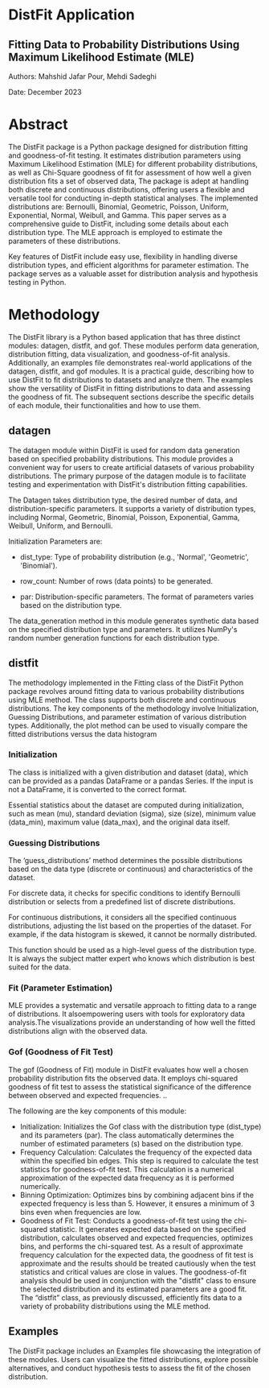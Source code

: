 # DistFit Application 
## Fitting Data to Probability Distributions Using Maximum Likelihood Estimate (MLE)
Authors: Mahshid Jafar Pour, Mehdi Sadeghi

Date: December 2023

# Abstract
The DistFit package is a Python package designed for distribution fitting and goodness-of-fit testing. It estimates distribution parameters using Maximum Likelihood Estimation (MLE)  for different probability distributions, as well as Chi-Square goodness of fit for assessment of how well a given distribution fits a set of observed data, The package is adept at handling both discrete and continuous distributions, offering users a flexible and versatile tool for conducting in-depth statistical analyses. The implemented distributions are: Bernoulli, Binomial, Geometric, Poisson, Uniform, Exponential, Normal, Weibull, and Gamma. This paper serves as a comprehensive guide to DistFit, including some details about each distribution type. The MLE approach is employed to estimate the parameters of these distributions.

Key features of DistFit include easy use, flexibility in handling diverse distribution types, and efficient algorithms for parameter estimation. The package serves as a valuable asset for distribution analysis and hypothesis testing in Python.


# Methodology
The DistFit library is a Python based application that has three distinct modules: datagen, distfit, and gof. These modules perform data generation, distribution fitting, data visualization, and goodness-of-fit analysis. Additionally, an examples file demonstrates real-world applications of the datagen, distfit, and gof modules. It is a practical guide, describing how to use DistFit to fit distributions to datasets and analyze them. The examples show the versatility  of DistFit in fitting distributions to data and assessing the goodness of fit. The subsequent sections describe the specific details of each module, their functionalities and how to use them.

## datagen
The datagen module within DistFit is used for random data generation based on specified probability distributions. This module provides a convenient way for users to create artificial datasets of various probability distributions. The primary purpose of the datagen module is to facilitate testing and experimentation with DistFit's distribution fitting capabilities.

The Datagen takes distribution type, the desired number of data, and distribution-specific parameters. It supports a variety of distribution types, including Normal, Geometric, Binomial, Poisson, Exponential, Gamma, Weibull, Uniform, and Bernoulli.

Initialization Parameters are:

* dist_type: Type of probability distribution (e.g., 'Normal', 'Geometric', 'Binomial').

* row_count: Number of rows (data points) to be generated.

* par: Distribution-specific parameters. The format of parameters varies based on the distribution type.

The data_generation method in this module generates synthetic data based on the specified distribution type and parameters. It utilizes NumPy's random number generation functions for each distribution type.

## distfit
The methodology implemented in the Fitting class of the DistFit Python package revolves around fitting data to various probability distributions using MLE method. The class supports both discrete and continuous distributions. The key components of the methodology involve Initialization, Guessing Distributions, and parameter estimation of various distribution types. Additionally, the plot method can be used to visually compare the fitted distributions versus the data histogram

### Initialization
The class is initialized with a given distribution and dataset (data), which can be provided as a pandas DataFrame or a pandas Series. If the input is not a DataFrame, it is converted to the correct format.

Essential statistics about the dataset are computed during initialization, such as mean (mu), standard deviation (sigma), size (size), minimum value (data_min), maximum value (data_max), and the original data itself.

### Guessing Distributions
The ‘guess_distributions’ method determines the possible distributions based on the data type (discrete or continuous) and characteristics of the dataset.

For discrete data, it checks for specific conditions to identify Bernoulli distribution or selects from a predefined list of discrete distributions.

For continuous distributions, it considers all the specified continuous distributions, adjusting the list based on the properties of the dataset. For example, if the data histogram is skewed, it cannot be normally distributed.

This function should be used as a high-level guess of the distribution type. It is always the subject matter expert who knows which distribution is best suited for the data.

### Fit (Parameter Estimation)
MLE provides a systematic and versatile approach to fitting data to a range of distributions. It alsoempowering users with tools for exploratory data analysis.The visualizations provide an understanding of how well the fitted distributions align with the observed data.

### Gof (Goodness of Fit Test)
The gof (Goodness of Fit) module in DistFit evaluates how well a chosen probability distribution fits the observed data. It employs chi-squared goodness of fit test to assess the statistical significance of the difference between observed and expected frequencies. .. 

The following are the key components of this module:

* Initialization: Initializes the Gof class with the distribution type (dist_type) and its parameters (par). The class automatically determines the number of estimated parameters (s) based on the distribution type.
* Frequency Calculation: Calculates the frequency of the expected data within the specified bin edges. This step is required  to calculate the test statistics for goodness-of-fit test. This calculation is a numerical approximation of the expected data frequency as it is performed numerically.
* Binning Optimization: Optimizes bins by combining adjacent bins if the expected frequency is less than 5. However, it ensures a minimum of 3 bins even when frequencies are low.
* Goodness of Fit Test: Conducts a goodness-of-fit test using the chi-squared statistic. It generates expected data based on the specified distribution, calculates observed and expected frequencies, optimizes bins, and performs the chi-squared test. As a result of approximate frequency calculation for the expected data, the goodness of fit test is approximate and the results should be treated cautiously when the test statistics and critical values are close in values.
The  goodness-of-fit analysis should be used in conjunction with the "distfit" class to ensure the selected distribution and its estimated parameters are a good fit. The “distfit” class, as previously discussed, efficiently fits data to a variety of probability distributions using the MLE method.

## Examples 
The DistFit package includes an Examples file showcasing the integration of these modules. Users can visualize the fitted distributions, explore possible alternatives, and conduct hypothesis tests to assess the fit of the chosen distribution.


